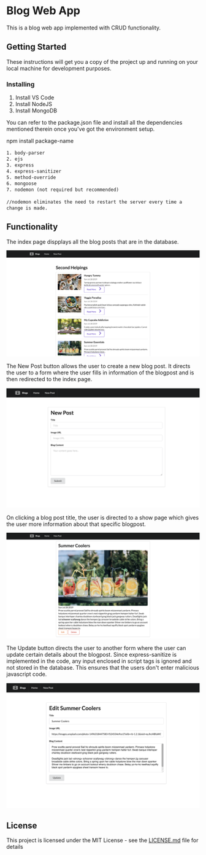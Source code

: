 # Blog Web App

This is a blog web app implemented with CRUD functionality. 

## Getting Started

These instructions will get you a copy of the project up and running on your local machine for development purposes.


### Installing

1. Install VS Code
2. Install NodeJS 
3. Install MongoDB


You can refer to the package.json file and install all the dependencies mentioned therein once you've got the environment setup. 

npm install package-name

```
1. body-parser
2. ejs
3. express
4. express-sanitizer
5. method-override
6. mongoose
7. nodemon (not required but recommended)

//nodemon eliminates the need to restart the server every time a change is made.
```

## Functionality 

The index page dispplays all the blog posts that are in the database. 


![ScreenShot](https://github.com/poornimaSapkal/Blog-Web-App/blob/master/images/index.png)



The New Post button allows the user to create a new blog post. It directs the user to a form where the user fills in information of the blogpost and is then redirected to the index page. 


![ScreenShot](https://github.com/poornimaSapkal/Blog-Web-App/blob/master/images/new.png)



On clicking a blog post title, the user is directed to a show page which gives the user more information about that specific blogpost.


![ScreenShot](https://github.com/poornimaSapkal/Blog-Web-App/blob/master/images/show.png)



The Update button directs the user to another form where the user can update certain details about the blogpost. Since express-sanitize is implemented in the code, any input enclosed in script tags is ignored and not stored in the database. This ensures that the users don't enter malicious javascript code.


![ScreenShot](https://github.com/poornimaSapkal/Blog-Web-App/blob/master/images/update.png)

## License

This project is licensed under the MIT License - see the [LICENSE.md](LICENSE.md) file for details
